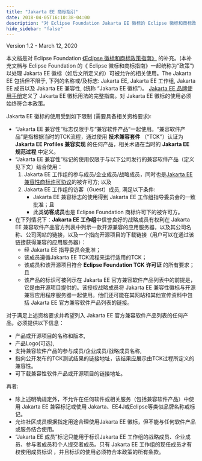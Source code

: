 ```yaml
---
title: "Jakarta EE 商标指引"
date: 2018-04-05T16:10:38-04:00
description: "对 Eclipse Foundation Jakarta EE 徽标的 Eclipse 徽标和商标政策指南的补充"
hide_sidebar: "false"
---
```


Version 1.2 - March 12, 2020

本文档是对 Eclipse Foundation [《Eclipse 徽标和商标政策指南》](https://www.eclipse.org/legal/logo_guidelines.php) 的补充。(本补充文档与 Eclipse Foundation 的《 Eclipse 徽标和商标指南》一起统称为“政策”) 以处理 Jakarta EE 徽标（如后文所定义的）可被允许的相关使用。The Jakarta EE 包括但不限于, 下列的名称或/及标志: Jakarta EE, Jakarta EE 工作组, Jakarta EE 成员以及 Jakarta EE 兼容性, (统称 “Jakarta EE 徽标”)。 [Jakarta EE 品牌使用手册](jakarta-ee-branding-guidelines.pdf)定义了 Jakarta EE 徽标用法的完整指南。对 Jakarta EE 徽标的使用必须始终符合本政策。

Jakarta EE 徽标的使用受到如下限制 (需要具备相关资格要求):

*   “Jakarta EE 兼容性”标志仅限于与“兼容软件产品”一起使用。“兼容软件产品”是指根据当时的TCK流程，通过使用 **技术兼容套件** （“TCK”）认证为 **Jakarta EE Profiles 兼容实现** 的任何产品，相关术语在当时的 **Jakarta EE 规范过程** 中定义。
*   “Jakarta EE 兼容性”标记的使用仅限于与以下公司发行的兼容软件产品（定义见下文）结合使用：
    1.  Jakarta EE 工作组的参与成员/企业成员/战略成员，同时也是[Jakarta EE 兼容性商标许可协议](https://app.hellosign.com/s/DQ9uVw4b)的被许可方; 以及
    2.  Jakarta EE 工作组的访客（Guest）成员, 满足以下条件:
        *   Jakarta EE 兼容标志的使用得到 Jakarta EE 工作组指导委员会的一致批准；且
        *   此类**访客成员**也是 Eclipse Foundation 商标许可下的被许可方。
*   在下列情况下：**Jakarta EE 工作组**中信誉良好的战略成员有权利在 Jakarta EE 兼容软件产品官方列表中列示一款开源兼容的应用服务器，以及其公司名称、公司网站的链接，以及一个指向开源项目的下载链接（用户可以在通过该链接获得兼容的应用服务器）：
    *   经 Jakarta EE 指导委员会批准；
    *   该成员遵循Jakarta EE TCK流程来运行适用的TCK；
    *   该成员和该开源项目符合 **Eclipse Foundation TCK 许可证** 的所有要求；且
    *   该产品的标识可被列示在 Jakarta EE 官方兼容软件产品列表中的前提是，它是由开源项目提供的。该授权战略成员将 Jakarta EE 兼容性徽标与开源兼容应用程序服务器一起使用。他们还可能在其网站和其他宣传资料中包括 Jakarta EE 官方兼容软件产品列表的链接。

对于满足上述资格要求并希望列入 Jakarta EE 官方兼容软件产品列表的任何产品，必须提供以下信息：
*   产品或开源项目的名称和版本,
*   产品Logo(可选),
*   支持兼容软件产品的参与成员/企业成员/战略成员名称,
*   指向公开发布的TCK测试结果的链接地址，该结果应展示由TCK过程所定义的兼容性。
*   可下载兼容性软件产品或开源项目的链接地址。

再者:

*   除上述明确规定外，不允许在任何软件或相关服务（包括兼容软件产品）中使用 Jakarta EE 兼容标记或使用 Jakarta、EE4J或Eclipse等类似品牌名称或标记。
*   允许社区成员根据指定用途合理使用Jakarta EE 徽标，但不能与任何软件产品或服务结合使用。
*   “Jakarta EE 成员”标记只能用于标识Jakarta EE 工作组的战略成员、企业成员、参与者成员和个人提交者成员。只有 Jakarta EE  工作组的现任成员才有权使用成员标识 ，并且标识的使用必须符合本政策的所有条款。




